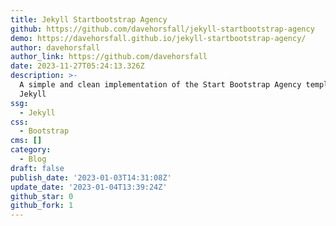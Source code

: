 ```yaml
---
title: Jekyll Startbootstrap Agency
github: https://github.com/davehorsfall/jekyll-startbootstrap-agency
demo: https://davehorsfall.github.io/jekyll-startbootstrap-agency/
author: davehorsfall
author_link: https://github.com/davehorsfall
date: 2023-11-27T05:24:13.326Z
description: >-
  A simple and clean implementation of the Start Bootstrap Agency template for
  Jekyll
ssg:
  - Jekyll
css:
  - Bootstrap
cms: []
category:
  - Blog
draft: false
publish_date: '2023-01-03T14:31:08Z'
update_date: '2023-01-04T13:39:24Z'
github_star: 0
github_fork: 1
---
```

